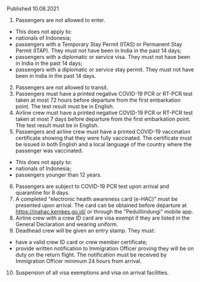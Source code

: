Published 10.08.2021
1. Passengers are not allowed to enter.
- This does not apply to:
- nationals of Indonesia;
- passengers with a Temporary Stay Permit (ITAS) or Permanent Stay Permit (ITAP). They must not have been in India in the past 14 days;
- passengers with a diplomatic or service visa. They must not have been in India in the past 14 days;
- passengers with a diplomatic or service stay permit. They must not have been in India in the past 14 days.
2. Passengers are not allowed to transit.
3. Passengers must have a printed negative COVID-19 PCR or RT-PCR test taken at most 72 hours before departure from the first embarkation point. The test result must be in English.
4. Airline crew must have a printed negative COVID-19 PCR or RT-PCR test taken at most 7 days before departure from the first embarkation point. The test result must be in English.
5. Passengers and airline crew must have a printed COVID-19 vaccination certificate showing that they were fully vaccinated. The certificate must be issued in both English and a local language of the country where the passenger was vaccinated.
- This does not apply to:
- nationals of Indonesia;
- passengers younger than 12 years.
6. Passengers are subject to COVID-19 PCR test upon arrival and quarantine for 8 days.
7. A completed "electronic health awareness card (e-HAC)" must be presented upon arrival. The card can be obtained before departure at <a href="https://inahac.kemkes.go.id/">https://inahac.kemkes.go.id/</a> or through the "Pedulilindungi" mobile app.
8. Airline crew with a crew ID card are visa exempt if they are listed in the General Declaration and wearing uniform.
9. Deadhead crew will be given an entry stamp. They must:
- have a valid crew ID card or crew member certificate;
- provide written notification to Immigration Officer proving they will be on duty on the return flight. The notification must be received by Immigration Officer minimum 24 hours from arrival.
10. Suspension of all visa exemptions and visa on arrival facilities.

